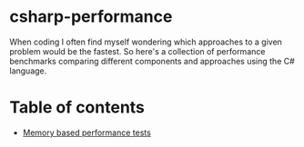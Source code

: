 # csharp-performance

When coding I often find myself wondering which approaches to a given problem would be the fastest.
So here's a collection of performance benchmarks comparing different components and approaches using the C# language.

# Table of contents

- [Memory based performance tests](memory.md)

